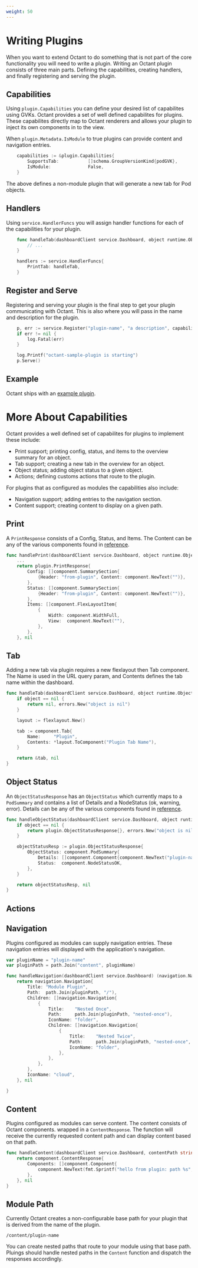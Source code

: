 ```yaml
---
weight: 50
---
```


# Writing Plugins

When you want to extend Octant to do something that is not part of the core functionality you will need to write a plugin. Writing an Octant plugin consists of three main parts. Defining the capabilities, creating handlers, and finally registering and serving the plugin.

## Capabilities

Using `plugin.Capabilities` you can define your desired list of capabilites using GVKs. Octant provides a set of well defined capabilites for plugins. These capabilites directly map to Octant renderers and allows your plugin to inject its own components in to the view.

When `plugin.Metadata.IsModule` to true plugins can provide content and navigation entries.

```go
	capabilities := &plugin.Capabilities{
		SupportsTab:           []schema.GroupVersionKind{podGVK},
		IsModule:              False,
	}
```

The above defines a non-module plugin that will generate a new tab for Pod objects.

## Handlers

Using `service.HandlerFuncs` you will assign handler functions for each of the capabilities for your plugin.

```go
	func handleTab(dashboardClient service.Dashboard, object runtime.Object) (*component.Tab, error) {
		// ...
	}

	handlers := service.HandlerFuncs{
		PrintTab: handleTab,
	}
```

## Register and Serve

Registering and serving your plugin is the final step to get your plugin communicating with Octant. This is also where you
will pass in the name and description for the plugin.

```go
	p, err := service.Register("plugin-name", "a description", capabilities, handlers)
	if err != nil {
		log.Fatal(err)
	}

	log.Printf("octant-sample-plugin is starting")
	p.Serve()
```


## Example

Octant ships with an [example plugin](https://github.com/vmware/octant/blob/master/cmd/octant-sample-plugin/main.go).

# More About Capabilities

Octant provides a well defined set of capabilites for plugins to implement these include:

 * Print support; printing config, status, and items to the overview summary for an object.
 * Tab support; creating a new tab in the overview for an object.
 * Object status; adding object status to a given object.
 * Actions; defining customs actions that route to the plugin.

For plugins that as configured as modules the capabilities also include:

 * Navigation support; adding entries to the navigation section.
 * Content support; creating content to display on a given path.

## Print

A `PrintResponse` consists of a Config, Status, and Items. The Content can be any of the various components found in [reference](/docs/reference).

```go
func handlePrint(dashboardClient service.Dashboard, object runtime.Object) (*plugin.PrintResponse, error) {
	...
	return plugin.PrintResponse{
		Config: []component.SummarySection{
			{Header: "from-plugin", Content: component.NewText("")},
		},
		Status: []component.SummarySection{
			{Header: "from-plugin", Content: component.NewText("")},
		},
		Items: []component.FlexLayoutItem{
			{
				Width: component.WidthFull,
				View:  component.NewText(""),
			},
		},
	}, nil
```

## Tab

Adding a new tab via plugin requires a new flexlayout then Tab component. The Name is used in the URL query param, and Contents defines the tab name within the dashboard.

```go
func handleTab(dashboardClient service.Dashboard, object runtime.Object) (*component.Tab, error) {
	if object == nil {
		return nil, errors.New("object is nil")
	}

	layout := flexlayout.New()

	tab := component.Tab{
		Name:     "Plugin",
		Contents: *layout.ToComponent("Plugin Tab Name"),
	}

	return &tab, nil
}
```

## Object Status

An `ObjectStatusResponse` has an `ObjectStatus` which currently maps to a `PodSummary` and contains a list of Details and a NodeStatus (ok, warning, error). Details can be any of the various components found in [reference](/docs/reference).

```go
func handleObjectStatus(dashboardClient service.Dashboard, object runtime.Object) (plugin.ObjectStatusResponse, error) {
	if object == nil {
		return plugin.ObjectStatusResponse{}, errors.New("object is nil")
	}

	objectStatusResp := plugin.ObjectStatusResponse{
		ObjectStatus: component.PodSummary{
			Details: []component.Component{component.NewText("plugin-name: added status")},
			Status:  component.NodeStatusOK,
		},
	}

	return objectStatusResp, nil
}
```

## Actions

## Navigation

Plugins configured as modules can supply navigation entries. These navigation entries will displayed with the application's
navigation.

```go
var pluginName = "plugin-name"
var pluginPath = path.Join("content", pluginName)

func handleNavigation(dashboardClient service.Dashboard) (navigation.Navigation, error) {
	return navigation.Navigation{
		Title: "Module Plugin",
		Path:  path.Join(pluginPath, "/"),
		Children: []navigation.Navigation{
			{
				Title:    "Nested Once",
				Path:     path.Join(pluginPath, "nested-once"),
				IconName: "folder",
				Children: []navigation.Navigation{
					{
						Title:    "Nested Twice",
						Path:     path.Join(pluginPath, "nested-once", "nested-twice"),
						IconName: "folder",
					},
				},
			},
		},
		IconName: "cloud",
	}, nil

}
```

## Content

Plugins configured as modules can serve content. The content consists of Octant components. wrapped in a `ContentResponse`.
The function will receive the currently requested content path and can display content based on that path. 

```go
func handleContent(dashboardClient service.Dashboard, contentPath string) (component.ContentResponse, error) {
	return component.ContentResponse{
		Components: []component.Component{
			component.NewText(fmt.Sprintf("hello from plugin: path %s", contentPath)),
		},
	}, nil
}
```

## Module Path

Currently Octant creates a non-configurable base path for your plugin that is derived from the name of the plugin.

    /content/plugin-name

You can create nested paths that route to your module using that base path. Pluings should handle nested paths in the `Content` function and dispatch the responses accordingly.